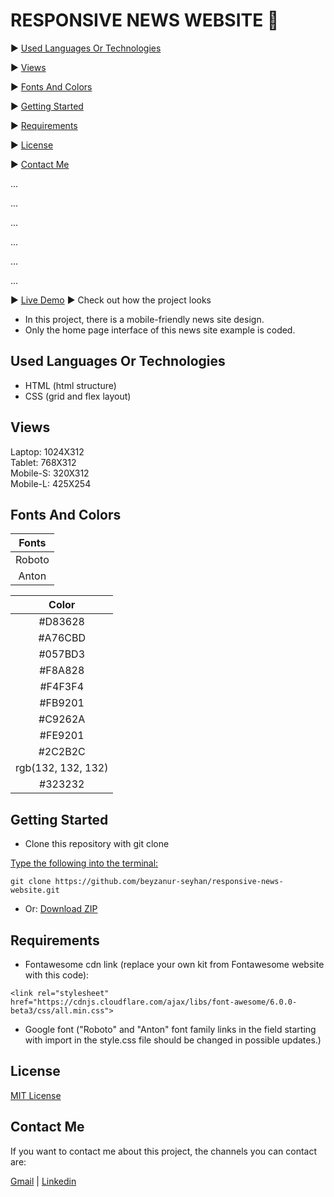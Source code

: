 # RESPONSIVE NEWS WEBSITE 📰

▶️ [Used Languages Or Technologies](#used-languages-or-technologies)

▶️ [Views](#views)

▶️ [Fonts And Colors](#fonts-and-colors)

▶️ [Getting Started](#getting-started)

▶️ [Requirements](#requirements)

▶️ [License](#license)

▶️ [Contact Me](#contact-me)

...

...

...

...

...

...


▶️ [Live Demo](https://beyzanur-seyhan.github.io/responsive-news-website/) ▶ Check out how the project looks

- In this project, there is a mobile-friendly news site design.
- Only the home page interface of this news site example is coded.

## Used Languages Or Technologies

- HTML (html structure)
- CSS (grid and flex layout)

## Views

Laptop: 1024X312<br>
Tablet:  768X312<br>
Mobile-S: 320X312<br>
Mobile-L: 425X254

## Fonts And Colors

|Fonts|
|:-----:|
|Roboto|
|Anton|

|Color|
|:-----:|
|#D83628|
|#A76CBD|
|#057BD3|
|#F8A828|
|#F4F3F4|
|#FB9201|
|#C9262A|
|#FE9201|
|#2C2B2C|
|rgb(132, 132, 132)|
|#323232|

## Getting Started

- Clone this repository with git clone

<u>Type the following into the terminal:</u>

```
git clone https://github.com/beyzanur-seyhan/responsive-news-website.git
```
- Or: <a href="https://github.com/beyzanur-seyhan/responsive-news-website.git" download>Download ZIP</a>

## Requirements

- Fontawesome cdn link (replace your own kit from Fontawesome website with this code):

```
<link rel="stylesheet" href="https://cdnjs.cloudflare.com/ajax/libs/font-awesome/6.0.0-beta3/css/all.min.css">
```

- Google font ("Roboto" and "Anton" font family links in the field starting with import in the style.css file should be changed in possible updates.)

## License

[MIT License](https://github.com/beyzanur-seyhan/responsive-news-website/blob/main/LICENSE)

## Contact Me

If you want to contact me about this project, the channels you can contact are:

[Gmail](mailto:admin@cloudhadoop.com) | [Linkedin](https://www.linkedin.com/in/beyzanurseyhan/)